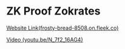 # ZK Proof Zokrates

<a href="https://frosty-bread-8508.on.fleek.co">Website Link(frosty-bread-8508.on.fleek.co)</a>

<a href="https://youtu.be/N_7f2_16AG4"> Video (youtu.be/N_7f2_16AG4)</a>
